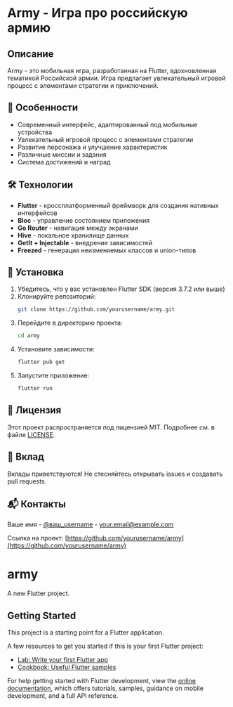 # Army - Игра про российскую армию

## Описание
Army - это мобильная игра, разработанная на Flutter, вдохновленная тематикой Российской армии. Игра предлагает увлекательный игровой процесс с элементами стратегии и приключений.

## 📱 Особенности
- Современный интерфейс, адаптированный под мобильные устройства
- Увлекательный игровой процесс с элементами стратегии
- Развитие персонажа и улучшение характеристик
- Различные миссии и задания
- Система достижений и наград

## 🛠 Технологии
- **Flutter** - кроссплатформенный фреймворк для создания нативных интерфейсов
- **Bloc** - управление состоянием приложения
- **Go Router** - навигация между экранами
- **Hive** - локальное хранилище данных
- **GetIt + Injectable** - внедрение зависимостей
- **Freezed** - генерация неизменяемых классов и union-типов

## 🚀 Установка
1. Убедитесь, что у вас установлен Flutter SDK (версия 3.7.2 или выше)
2. Клонируйте репозиторий:
   ```bash
   git clone https://github.com/yourusername/army.git
   ```
3. Перейдите в директорию проекта:
   ```bash
   cd army
   ```
4. Установите зависимости:
   ```bash
   flutter pub get
   ```
5. Запустите приложение:
   ```bash
   flutter run
   ```

## 📝 Лицензия
Этот проект распространяется под лицензией MIT. Подробнее см. в файле [LICENSE](LICENSE).

## 🤝 Вклад
Вклады приветствуются! Не стесняйтесь открывать issues и создавать pull requests.

## 📬 Контакты
Ваше имя - [@ваш_username](https://github.com/yourusername) - your.email@example.com

Ссылка на проект: [https://github.com/yourusername/army](https://github.com/yourusername/army)

# army

A new Flutter project.

## Getting Started

This project is a starting point for a Flutter application.

A few resources to get you started if this is your first Flutter project:

- [Lab: Write your first Flutter app](https://docs.flutter.dev/get-started/codelab)
- [Cookbook: Useful Flutter samples](https://docs.flutter.dev/cookbook)

For help getting started with Flutter development, view the
[online documentation](https://docs.flutter.dev/), which offers tutorials,
samples, guidance on mobile development, and a full API reference.
